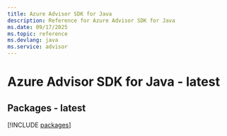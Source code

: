 ```yaml
---
title: Azure Advisor SDK for Java
description: Reference for Azure Advisor SDK for Java
ms.date: 09/17/2025
ms.topic: reference
ms.devlang: java
ms.service: advisor
---
```

# Azure Advisor SDK for Java - latest
## Packages - latest
[!INCLUDE [packages](advisor-index.md)]
